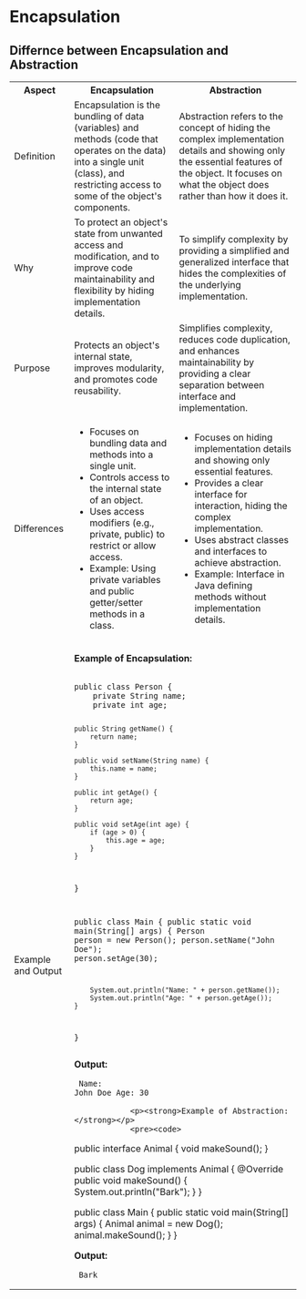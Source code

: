 <h1>Encapsulation</h2>
<h2>Differnce between Encapsulation and Abstraction</h2>
    <table>
        <tr>
            <th>Aspect</th>
            <th>Encapsulation</th>
            <th>Abstraction</th>
        </tr>
        <tr>
            <td>Definition</td>
            <td>Encapsulation is the bundling of data (variables) and methods (code that operates on the data) into a single unit (class), and restricting access to some of the object's components.</td>
            <td>Abstraction refers to the concept of hiding the complex implementation details and showing only the essential features of the object. It focuses on what the object does rather than how it does it.</td>
        </tr>
        <tr>
            <td>Why</td>
            <td>To protect an object's state from unwanted access and modification, and to improve code maintainability and flexibility by hiding implementation details.</td>
            <td>To simplify complexity by providing a simplified and generalized interface that hides the complexities of the underlying implementation.</td>
        </tr>
        <tr>
            <td>Purpose</td>
            <td>Protects an object's internal state, improves modularity, and promotes code reusability.</td>
            <td>Simplifies complexity, reduces code duplication, and enhances maintainability by providing a clear separation between interface and implementation.</td>
        </tr>
        <tr>
            <td>Differences</td>
            <td>
                <ul>
                    <li>Focuses on bundling data and methods into a single unit.</li>
                    <li>Controls access to the internal state of an object.</li>
                    <li>Uses access modifiers (e.g., private, public) to restrict or allow access.</li>
                    <li>Example: Using private variables and public getter/setter methods in a class.</li>
                </ul>
            </td>
            <td>
                <ul>
                    <li>Focuses on hiding implementation details and showing only essential features.</li>
                    <li>Provides a clear interface for interaction, hiding the complex implementation.</li>
                    <li>Uses abstract classes and interfaces to achieve abstraction.</li>
                    <li>Example: Interface in Java defining methods without implementation details.</li>
                </ul>
            </td>
        </tr>
        <tr>
            <td>Example and Output</td>
            <td colspan="2">
                <p><strong>Example of Encapsulation:</strong></p>
                <pre><code>
public class Person {
    private String name;
    private int age;

    public String getName() {
        return name;
    }

    public void setName(String name) {
        this.name = name;
    }

    public int getAge() {
        return age;
    }

    public void setAge(int age) {
        if (age > 0) {
            this.age = age;
        }
    }
}

public class Main {
    public static void main(String[] args) {
        Person person = new Person();
        person.setName("John Doe");
        person.setAge(30);

        System.out.println("Name: " + person.getName());
        System.out.println("Age: " + person.getAge());
    }
}
                </code></pre>
                <p><strong>Output:</strong></p>
                <pre><code>
Name: John Doe
Age: 30
                </code></pre>

                <p><strong>Example of Abstraction:</strong></p>
                <pre><code>
public interface Animal {
    void makeSound();
}

public class Dog implements Animal {
    @Override
    public void makeSound() {
        System.out.println("Bark");
    }
}

public class Main {
    public static void main(String[] args) {
        Animal animal = new Dog();
        animal.makeSound();
    }
}
                </code></pre>
                <p><strong>Output:</strong></p>
                <pre><code>
Bark
                </code></pre>
            </td>
        </tr>
    </table>

